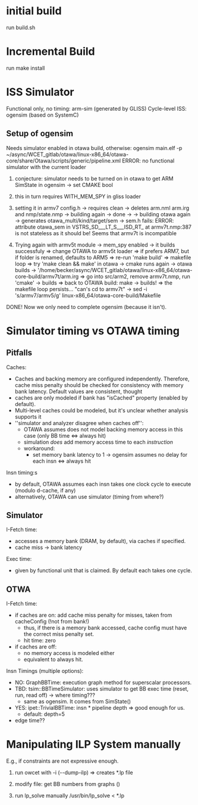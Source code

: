 # initial build
run build.sh

# Incremental Build
run make install

# ISS Simulator
Functional only, no timing: arm-sim (generated by GLISS)
Cycle-level ISS: ogensim (based on SystemC)

## Setup of ogensim
Needs simulator enabled in otawa build, otherwise:
  ogensim main.elf -p ~/async/WCET_gitlab/otawa/linux-x86_64/otawa-core/share/Otawa/scripts/generic/pipeline.xml
  ERROR: no functional simulator with the current loader

 1. conjecture: simulator needs to be turned on in otawa to get ARM SimState in ogensim -> set CMAKE bool
 2. this in turn requires WITH_MEM_SPY in gliss loader
 3. setting it in armv7 config.h
 -> requires clean -> deletes arm.nml arm.irg and nmp/state.nmp
 -> building again -> done
 ->
 -> building otawa again
 -> generates otawa_multi/kind/target/sem
 -> sem.h fails:
ERROR: attribute otawa_sem in VSTRS_SD___LT_S___ISD_RT_ at armv7t.nmp:387 is not stateless as it should be!
Seems that armv7t is incompatible

 3. Trying again with armv5t module
 -> mem_spy enabled
 -> it builds successfuly
 => change OTAWA to armv5t loader => if prefers ARM7, but if folder is renamed, defaults to ARM5 => re-run 'make build' => makefile loop
 => try 'make  clean && make' in otawa -> cmake runs again -> otawa builds -> '/home/becker/async/WCET_gitlab/otawa/linux-x86_64/otawa-core-build/armv7t/arm.irg
 => go into src/arm2, remove armv7t.nmp, run 'cmake' -> builds
 => back to OTAWA build: make -> builds!
 => the makefile loop persists... "can's cd to armv7t" -> sed -i 's/armv7/armv5/g' linux-x86_64/otawa-core-build/Makefile

DONE! Now we only need to complete ogensim (because it isn't).

# Simulator timing vs OTAWA timing
## Pitfalls
Caches:
 * Caches and backing memory are configured independently. Therefore, cache miss penalty should
be checked for consistency with memory bank latency. Default values are consistent, thought
 * caches are only modeled if bank has "isCached" property (enabled by default).
 * Multi-level caches could be modeled, but it's unclear whether analysis supports it
 * ''simulator and analyzer disagree when caches off'':
   * OTAWA assumes does not model backing memory access in this case (only BB time <=> always hit)
   * simulation *does* add memory access time to each *instruction*
   * workaround:
     * set memory bank latency to 1 -> ogensim assumes no delay for each insn <=> always hit

Insn timing:s
 * by default, OTAWA assumes each insn takes one clock cycle to execute (modulo d-cache, if any)
 * alternatively, OTAWA can use simulator (timing from where?)

## Simulator
I-Fetch time:
 * accesses a memory bank (DRAM, by default), via caches if specified.
 * cache miss -> bank latency

Exec time:
 * given by functional unit that is claimed. By default each takes one cycle.

## OTWA
I-Fetch time:
 * if caches are on: add cache miss penalty for misses, taken from cacheConfig (!not from bank!)
   * thus, if there is a memory bank accessed, cache config must have the correct miss penalty set.
   * hit time: zero
 * if caches are off:
   * no memory access is modeled either
   * equivalent to always hit.

Insn Timings (multiple options):
 * NO: GraphBBTime: execution graph method for superscalar processors.
 * TBD: tsim::BBTimeSimulator: uses simulator to get BB exec time (reset, run, read off) -> where timing???
   * same as ogensim. It comes from SimState()
 * YES: ipet::TrivialBBTime: insn * pipeline depth => good enough for us.
   * default: depth=5
 * edge time??

# Manipulating ILP System manually
E.g., if constraints are not expressive enough.

1. run owcet with -i (--dump-ilp)
 => creates *.lp file

2. modify file:
  get BB numbers from graphs (<step processor="otawa::display::CFGOutput"/>)

3. run lp_solve manually
/usr/bin/lp_solve < *.lp


